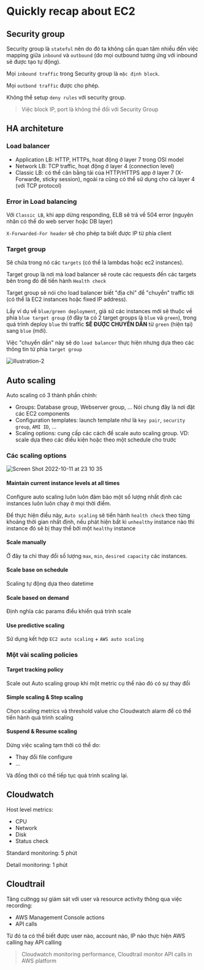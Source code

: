 # Quickly recap about EC2

## Security group

Security group là `stateful` nên do đó ta không cần quan tâm nhiều đến việc mapping giữa `inbound` và `outbound` (do mọi outbound tương ứng với inbound sẽ được tạo tự động).

Mọi `inbound traffic` trong Security group là `mặc định block`.

Mọi `outbond traffic` được cho phép.

Không thể setup `deny rules` với security group.

> Việc block IP, port là không thể đối với Security Group

## HA architeture

### Load balancer

- Application LB: HTTP, HTTPs, hoạt động ở layer 7 trong OSI model
- Network LB: TCP traffic, hoạt động ở layer 4 (connection level)
- Classic LB: có thể cân bằng tải của HTTP/HTTPS app ở layer 7 (X-Forwarđe, sticky session), ngoài ra cũng có thể sử dụng cho cả layer 4 (với TCP protocol)

### Error in Load balancing

Với `Classic LB`, khi app dừng responding, ELB sẽ trả về 504 error (nguyên nhân có thể do web server hoặc DB layer)

`X-Forwarded-For header` sẽ cho phép ta biết được IP từ phía client

### Target group

Sẽ chứa trong nó các `targets` (có thể là lambdas hoặc ec2 instances).

Target group là nơi mà load balancer sẽ route các requests đến các targets bên trong đó để tiến hành `Health check`

Target group sẽ nói cho load balancer biết "địa chỉ" để "chuyển" traffic tới (có thể là EC2 instances hoặc fixed IP address).

Lấy ví dụ về `blue/green deployment`, giả sử các instances mới sẽ thuộc về phía `blue target group` (ở đây ta có 2 target groups là `blue` và `green`), trong quá trình deploy `blue` thì traffic **SẼ ĐƯỢC CHUYỂN DẦN** từ `green` (hiện tại) sang `blue` (mới).

Việc "chuyển dần" này sẽ do `load balancer` thực hiện nhưng dựa theo các thông tin từ phía `target group`

![illustration-2](https://user-images.githubusercontent.com/15076665/195119477-6b38145e-bb40-463e-861f-589733f10064.png)

## Auto scaling

Auto scaling có 3 thành phần chính:

- Groups: Database group, Webserver group, ... Nói chung đây là nơi đặt các EC2 components
- Configuration templates: launch template như là `key pair`, `security group`, `AMI ID`, ...
- Scaling options: cung cấp các cách để scale auto scaling group. VD: scale dựa theo các điều kiện hoặc theo một schedule cho trước

### Các scaling options

![Screen Shot 2022-10-11 at 23 10 35](https://user-images.githubusercontent.com/15076665/195114715-75da2e0d-9dd8-4120-81c6-fd8fd7a86450.png)

#### Maintain current instance levels at all times

Configure auto scaling luôn luôn đảm bảo một số lượng nhất định các instances luôn luôn chạy ở mọi thời điểm.

Để thực hiện điều này, `Auto scaling` sẽ tiến hành `health check` theo từng khoảng thời gian nhất định, nếu phát hiện bất kì `unhealthy` instance nào thì instance đó sẽ bị thay thể bởi một `healthy` instance

#### Scale manually

Ở đây ta chỉ thay đổi số lượng `max`, `min`, `desired capacity` các instances.

#### Scale base on schedule

Scaling tự động dựa theo datetime

#### Scale based on demand

Định nghĩa các params điểu khiển quá trình scale

#### Use predictive scaling

Sử dụng kết hợp `EC2 auto scaling` + `AWS auto scaling`

### Một vài scaling policies

#### Target tracking policy

Scale out Auto scaling group khi một metric cụ thể nào đó có sự thay đổi

#### Simple scaling & Step scaling

Chọn scaling metrics và threshold value cho Cloudwatch alarm để có thể tiến hành quá trình scaling

#### Suspend & Resume scaling

Dừng việc scaling tạm thời có thể do:

- Thay đổi file configure
- ...

Và đồng thời có thể tiếp tục quá trình scaling lại.

## Cloudwatch

Host level metrics:

- CPU
- Network
- Disk
- Status check

Standard monitoring: 5 phút

Detail monitoring: 1 phút

## Cloudtrail

Tăng cườngg sự giám sát với user và resource activity thông qua việc recording:

- AWS Management Console actions
- API calls

Từ đó ta có thể biết được user nào, account nào, IP nào thực hiện AWS calling hay API calling

> Cloudwatch monitoring performance, Cloudtrail monitor API calls in AWS platform
